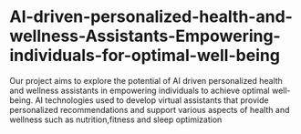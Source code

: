 # AI-driven-personalized-health-and-wellness-Assistants-Empowering-individuals-for-optimal-well-being
Our project aims to explore the potential of AI driven personalized health and wellness assistants in empowering individuals to achieve optimal well-being. AI technologies used to develop virtual assistants that provide personalized recommendations and support various aspects of health and wellness such as nutrition,fitness and sleep optimization
